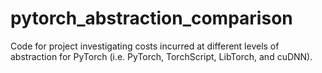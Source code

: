 # pytorch_abstraction_comparison

Code for project investigating costs incurred at different levels of abstraction for PyTorch (i.e. PyTorch, TorchScript, LibTorch, and cuDNN).
